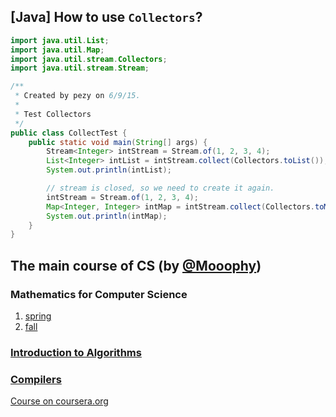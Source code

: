 ## [Java] How to use `Collectors`?

```java
import java.util.List;
import java.util.Map;
import java.util.stream.Collectors;
import java.util.stream.Stream;

/**
 * Created by pezy on 6/9/15.
 *
 * Test Collectors
 */
public class CollectTest {
    public static void main(String[] args) {
        Stream<Integer> intStream = Stream.of(1, 2, 3, 4);
        List<Integer> intList = intStream.collect(Collectors.toList());
        System.out.println(intList);

        // stream is closed, so we need to create it again.
        intStream = Stream.of(1, 2, 3, 4);
        Map<Integer, Integer> intMap = intStream.collect(Collectors.toMap(i -> i, i -> i+i*10));
        System.out.println(intMap);
    }
}

```

## The main course of CS (by [@Mooophy](https://github.com/Mooophy))

### Mathematics for Computer Science

1. [spring](http://ocw.mit.edu/courses/electrical-engineering-and-computer-science/6-042j-mathematics-for-computer-science-spring-2010/)
2. [fall](http://ocw.mit.edu/courses/electrical-engineering-and-computer-science/6-042j-mathematics-for-computer-science-fall-2010/)

### [Introduction to Algorithms](http://ocw.mit.edu/courses/electrical-engineering-and-computer-science/6-006-introduction-to-algorithms-fall-2011/)

### [Compilers](http://web.stanford.edu/class/cs143/)

[Course on coursera.org](https://class.coursera.org/compilers-004)